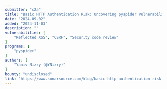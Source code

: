 ```yaml
---
submitter: "c2a"
title: "Basic HTTP Authentication Risk: Uncovering pyspider Vulnerabilities"
date: "2024-09-02"
added: "2024-11-03"
description: ""
vulnerabilities: [
    "Reflected XSS", "CSRF", "Security code review"
]
programs: [
    "pyspider"
]
authors: [
    "Yaniv Nizry (@YNizry)"
]
bounty: "undisclosed"
link: "https://www.sonarsource.com/blog/basic-http-authentication-risk-uncovering-pyspider-vulnerabilities/"
---
```




